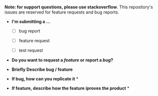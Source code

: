 **Note: for support questions, please use stackoverflow**. This repository's issues are reserved for feature requests and bug reports.

* **I'm submitting a ...**
  - [ ] bug report
  - [ ] feature request
  - [ ] test request 


* **Do you want to request a *feature* or report a *bug*?**



* **Briefly Describe bug / feature**




* **If bug, how can you replicate it** *




* **If feature, describe how the feature iproves the product** *


